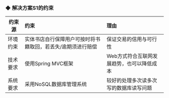### ◆ 解决方案S1的约束







| 约束源 | 约束 | 理由 |
| --- | :--- | :--- |
| 环境约束 | 实体书店自行保障用户可按时将书籍取回，若丢失/逾期须进行赔偿 | 保证交易的信用与可行性 |
| 技术要求 | 使用Spring MVC框架 | Web方式符合互联网发展趋势，也可以降低成本 |
| 系统要求 | 采用NoSQL数据库管理系统 | 较好的处理多次读多次写的数据库读写问题 |





